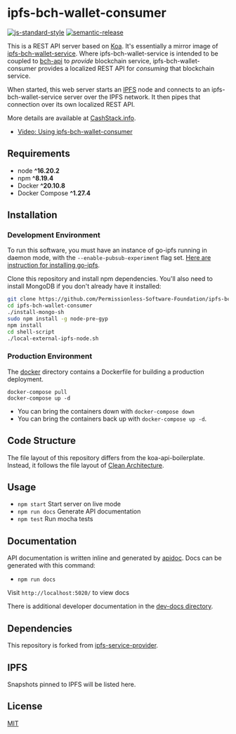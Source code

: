 # ipfs-bch-wallet-consumer

[![js-standard-style](https://img.shields.io/badge/code%20style-standard-brightgreen.svg)](http://standardjs.com) [![semantic-release](https://img.shields.io/badge/%20%20%F0%9F%93%A6%F0%9F%9A%80-semantic--release-e10079.svg)](https://github.com/semantic-release/semantic-release)

This is a REST API server based on [Koa](https://koajs.com/). It's essentially a mirror image of [ipfs-bch-wallet-service](https://github.com/Permissionless-Software-Foundation/ipfs-bch-wallet-service). Where ipfs-bch-wallet-service is intended to be coupled to [bch-api](https://github.com/Permissionless-Software-Foundation/bch-api) to _provide_ blockchain service, ipfs-bch-wallet-consumer provides a localized REST API for _consuming_ that blockchain service.

When started, this web server starts an [IPFS](https://ipfs.io) node and connects to an ipfs-bch-wallet-service server over the IPFS network. It then pipes that connection over its own localized REST API.

More details are available at [CashStack.info](https://CashStack.info).

- [Video: Using ipfs-bch-wallet-consumer](https://youtu.be/7ntMPuqAX64)

## Requirements

- node **^16.20.2**
- npm **^8.19.4**
- Docker **^20.10.8**
- Docker Compose **^1.27.4**

## Installation

### Development Environment

To run this software, you must have an instance of go-ipfs running in daemon mode, with the `--enable-pubsub-experiment` flag set. [Here are instruction for installing go-ipfs](https://gist.github.com/christroutner/a39f656850dc022b60f25c9663dd1cdd#install-ipfs).

Clone this repository and install npm dependencies. You'll also need to install MongoDB if you don't already have it installed:

```bash
git clone https://github.com/Permissionless-Software-Foundation/ipfs-bch-wallet-consumer
cd ipfs-bch-wallet-consumer
./install-mongo-sh
sudo npm install -g node-pre-gyp
npm install
cd shell-script
./local-external-ipfs-node.sh
```

### Production Environment

The [docker](./production/docker) directory contains a Dockerfile for building a production deployment.

```
docker-compose pull
docker-compose up -d
```

- You can bring the containers down with `docker-compose down`
- You can bring the containers back up with `docker-compose up -d`.

## Code Structure

The file layout of this repository differs from the koa-api-boilerplate. Instead, it follows the file layout of [Clean Architecture](https://christroutner.github.io/trouts-blog/blog/clean-architecture).

## Usage

- `npm start` Start server on live mode
- `npm run docs` Generate API documentation
- `npm test` Run mocha tests

## Documentation

API documentation is written inline and generated by [apidoc](http://apidocjs.com/). Docs can be generated with this command:
- `npm run docs`

Visit `http://localhost:5020/` to view docs

There is additional developer documentation in the [dev-docs directory](./dev-docs).

## Dependencies

This repository is forked from [ipfs-service-provider](https://github.com/Permissionless-Software-Foundation/ipfs-service-provider).

## IPFS

Snapshots pinned to IPFS will be listed here.

## License

[MIT](./LICENSE.md)
